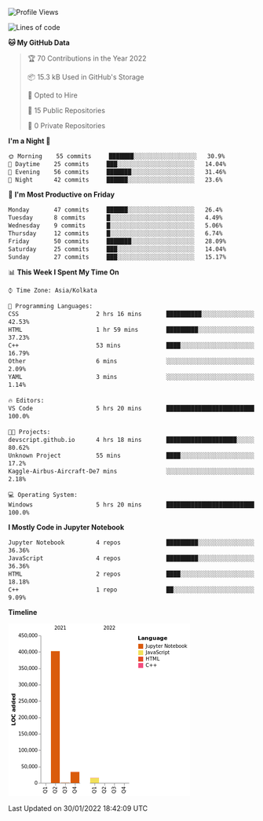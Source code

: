<!--START_SECTION:waka-->
![Profile Views](http://img.shields.io/badge/Profile%20Views-0-blue)

![Lines of code](https://img.shields.io/badge/From%20Hello%20World%20I%27ve%20Written-453%20Thousand%20lines%20of%20code-blue)

**🐱 My GitHub Data** 

> 🏆 70 Contributions in the Year 2022
 > 
> 📦 15.3 kB Used in GitHub's Storage 
 > 
> 💼 Opted to Hire
 > 
> 📜 15 Public Repositories 
 > 
> 🔑 0 Private Repositories  
 > 
**I'm a Night 🦉** 

```text
🌞 Morning    55 commits     ███████░░░░░░░░░░░░░░░░░░   30.9% 
🌆 Daytime    25 commits     ███░░░░░░░░░░░░░░░░░░░░░░   14.04% 
🌃 Evening    56 commits     ███████░░░░░░░░░░░░░░░░░░   31.46% 
🌙 Night      42 commits     ██████░░░░░░░░░░░░░░░░░░░   23.6%

```
📅 **I'm Most Productive on Friday** 

```text
Monday       47 commits     ██████░░░░░░░░░░░░░░░░░░░   26.4% 
Tuesday      8 commits      █░░░░░░░░░░░░░░░░░░░░░░░░   4.49% 
Wednesday    9 commits      █░░░░░░░░░░░░░░░░░░░░░░░░   5.06% 
Thursday     12 commits     █░░░░░░░░░░░░░░░░░░░░░░░░   6.74% 
Friday       50 commits     ███████░░░░░░░░░░░░░░░░░░   28.09% 
Saturday     25 commits     ███░░░░░░░░░░░░░░░░░░░░░░   14.04% 
Sunday       27 commits     ███░░░░░░░░░░░░░░░░░░░░░░   15.17%

```


📊 **This Week I Spent My Time On** 

```text
⌚︎ Time Zone: Asia/Kolkata

💬 Programming Languages: 
CSS                      2 hrs 16 mins       ██████████░░░░░░░░░░░░░░░   42.53% 
HTML                     1 hr 59 mins        █████████░░░░░░░░░░░░░░░░   37.23% 
C++                      53 mins             ████░░░░░░░░░░░░░░░░░░░░░   16.79% 
Other                    6 mins              ░░░░░░░░░░░░░░░░░░░░░░░░░   2.09% 
YAML                     3 mins              ░░░░░░░░░░░░░░░░░░░░░░░░░   1.14%

🔥 Editors: 
VS Code                  5 hrs 20 mins       █████████████████████████   100.0%

🐱‍💻 Projects: 
devscript.github.io      4 hrs 18 mins       ████████████████████░░░░░   80.62% 
Unknown Project          55 mins             ████░░░░░░░░░░░░░░░░░░░░░   17.2% 
Kaggle-Airbus-Aircraft-De7 mins              ░░░░░░░░░░░░░░░░░░░░░░░░░   2.18%

💻 Operating System: 
Windows                  5 hrs 20 mins       █████████████████████████   100.0%

```

**I Mostly Code in Jupyter Notebook** 

```text
Jupyter Notebook         4 repos             █████████░░░░░░░░░░░░░░░░   36.36% 
JavaScript               4 repos             █████████░░░░░░░░░░░░░░░░   36.36% 
HTML                     2 repos             ████░░░░░░░░░░░░░░░░░░░░░   18.18% 
C++                      1 repo              ██░░░░░░░░░░░░░░░░░░░░░░░   9.09%

```


**Timeline**

![Chart not found](https://raw.githubusercontent.com/ThejaswinS/ThejaswinS/main/charts/bar_graph.png) 


 Last Updated on 30/01/2022 18:42:09 UTC
<!--END_SECTION:waka-->





